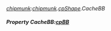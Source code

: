 _[chipmunk](../../modules/chipmunk/chipmunk-module.md):[chipmunk](../../modules/chipmunk/chipmunk-module.md).[cpShape](../../modules/chipmunk/chipmunk-cpshape.md).CacheBB_
##### Property CacheBB:[cpBB](../../modules/chipmunk/chipmunk-cpbb.md)
